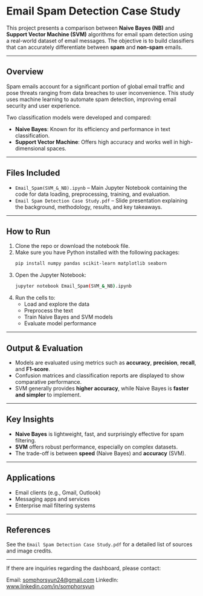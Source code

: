 # Email Spam Detection Case Study

This project presents a comparison between **Naive Bayes (NB)** and **Support Vector Machine (SVM)** algorithms for email spam detection using a real-world dataset of email messages. The objective is to build classifiers that can accurately differentiate between **spam** and **non-spam** emails.

---

## Overview

Spam emails account for a significant portion of global email traffic and pose threats ranging from data breaches to user inconvenience. This study uses machine learning to automate spam detection, improving email security and user experience.

Two classification models were developed and compared:
- **Naive Bayes**: Known for its efficiency and performance in text classification.
- **Support Vector Machine**: Offers high accuracy and works well in high-dimensional spaces.

---

## Files Included

- `Email_Spam(SVM_&_NB).ipynb` – Main Jupyter Notebook containing the code for data loading, preprocessing, training, and evaluation.
- `Email Spam Detection Case Study.pdf` – Slide presentation explaining the background, methodology, results, and key takeaways.

---

## How to Run

1. Clone the repo or download the notebook file.
2. Make sure you have Python installed with the following packages:
   ```bash
   pip install numpy pandas scikit-learn matplotlib seaborn
   ```
3. Open the Jupyter Notebook:
   ```bash
   jupyter notebook Email_Spam(SVM_&_NB).ipynb
   ```
4. Run the cells to:
   - Load and explore the data
   - Preprocess the text
   - Train Naive Bayes and SVM models
   - Evaluate model performance

---

## Output & Evaluation

- Models are evaluated using metrics such as **accuracy**, **precision**, **recall**, and **F1-score**.
- Confusion matrices and classification reports are displayed to show comparative performance.
- SVM generally provides **higher accuracy**, while Naive Bayes is **faster and simpler** to implement.

---

## Key Insights

- **Naive Bayes** is lightweight, fast, and surprisingly effective for spam filtering.
- **SVM** offers robust performance, especially on complex datasets.
- The trade-off is between **speed** (Naive Bayes) and **accuracy** (SVM).

---

## Applications

- Email clients (e.g., Gmail, Outlook)
- Messaging apps and services
- Enterprise mail filtering systems

---

## References
See the `Email Spam Detection Case Study.pdf` for a detailed list of sources and image credits.

---
If there are inquiries regarding the dashboard, please contact:

Email: somphorsyun24@gmail.com
LinkedIn: www.linkedin.com/in/somphorsyun
